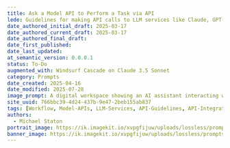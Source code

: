 ```yaml
---
title: Ask a Model API to Perform a Task via API
lede: Guidelines for making API calls to LLM services like Claude, GPT-4, and Groq
date_authored_initial_draft: 2025-03-17
date_authored_current_draft: 2025-03-17
date_authored_final_draft: 
date_first_published: 
date_last_updated: 
at_semantic_version: 0.0.0.1
status: To-Do
augmented_with: Windsurf Cascade on Claude 3.5 Sonnet
category: Prompts
date_created: 2025-04-16
date_modified: 2025-07-28
image_prompt: A digital workspace showing an AI assistant interacting with multiple model APIs, sending and receiving data. Visuals include floating API icons, code snippets, and a glowing neural network, symbolizing seamless integration and intelligent automation.
site_uuid: 766bbc39-4d24-437b-9e47-2beb155ab837
tags: [Workflow, Model-APIs, LLM-Services, API-Guidelines, API-Integrations]
authors:
  - Michael Staton
portrait_image: https://ik.imagekit.io/xvpgfijuw/uploads/lossless/prompts/workflow/2025-05-05_portrait_image_Ask-a-Model-API-to-perform-a-task-via-API_937f5f4c-052c-40d4-9974-ab3f02c333c4_MiiC01xx4.webp
banner_image: https://ik.imagekit.io/xvpgfijuw/uploads/lossless/prompts/workflow/2025-05-05_banner_image_Ask-a-Model-API-to-perform-a-task-via-API_85db5b53-edfe-45a3-916a-b3eec280312d_7VJ_Gf1Mj.webp
---
```

